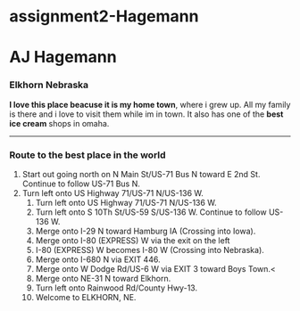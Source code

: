 # assignment2-Hagemann

# AJ Hagemann

### Elkhorn Nebraska

**I love this place beacuse it is my home town**, where i grew up. All my family is there and i love to visit them while im in town. It also has one of the **best ice cream** shops in omaha. 

<hr>

### Route to the best place in the world

<ol>
    <li>Start out going north on N Main St/US-71 Bus N toward E 2nd St. Continue to follow US-71 Bus N.
    <li>Turn left onto US Highway 71/US-71 N/US-136 W.
    <ol>
        <li>Turn left onto US Highway 71/US-71 N/US-136 W.
        <li>Turn left onto S 10Th St/US-59 S/US-136 W. Continue to follow US-136 W.
        <li>Merge onto I-29 N toward Hamburg IA (Crossing into Iowa).
    <li>Merge onto I-80 (EXPRESS) W via the exit on the left
    <li>I-80 (EXPRESS) W becomes I-80 W (Crossing into Nebraska).
    <li>Merge onto I-680 N via EXIT 446.
    <li>Merge onto W Dodge Rd/US-6 W via EXIT 3 toward Boys Town.<
    <li>Merge onto NE-31 N toward Elkhorn.
    <li>Turn left onto Rainwood Rd/County Hwy-13.
    <li>Welcome to ELKHORN, NE.